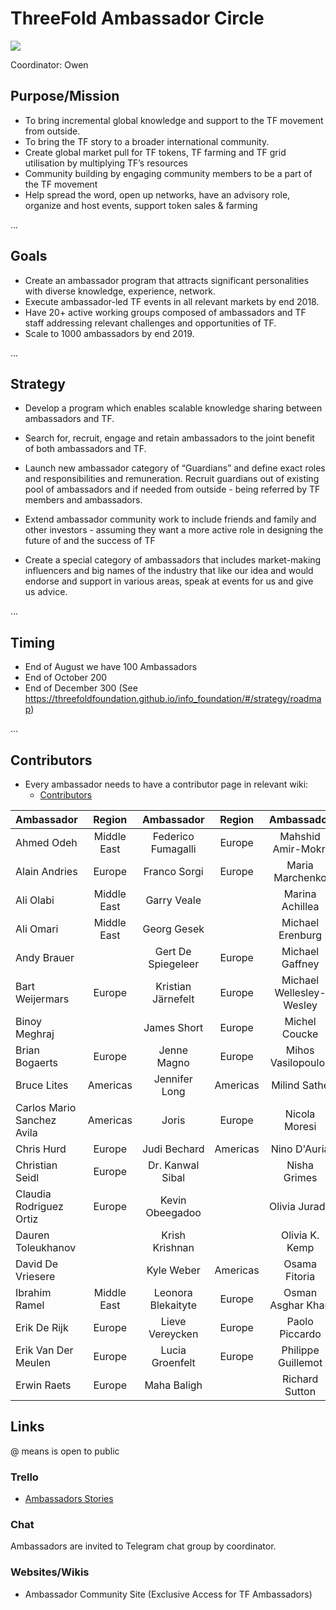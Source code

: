 # ThreeFold Ambassador Circle

![](https://images.unsplash.com/photo-1455849318743-b2233052fcff?ixlib=rb-0.3.5&s=0b4422ab6b8072c30fdef9ed6041220f&auto=format&fit=crop&w=1350&q=80)

Coordinator: Owen

## Purpose/Mission

- To bring incremental global knowledge and support to the TF movement from outside.  
- To bring the TF story to a broader international community. 
- Create global market pull for TF tokens, TF farming and TF grid utilisation by multiplying TF’s resources 
- Community building by engaging community members to be a part of the TF movement
- Help spread the word, open up networks, have an advisory role, organize and host events, support token sales &     farming

...

## Goals 

- Create an ambassador program that attracts significant personalities with diverse knowledge, experience, network.  
- Execute ambassador-led TF events in all relevant markets by end 2018.
- Have 20+ active working groups composed of ambassadors and TF staff addressing relevant challenges and opportunities of TF.
- Scale to 1000 ambassadors by end 2019.

...

## Strategy

- Develop a program which enables scalable knowledge sharing between ambassadors and TF.  

- Search for, recruit, engage and retain ambassadors to the joint benefit of both ambassadors and TF. 

- Launch new ambassador category of “Guardians” and define exact roles and responsibilities and remuneration. Recruit guardians out of  existing pool of ambassadors and if needed from outside - being referred by TF members and ambassadors.

- Extend ambassador community work to include friends and family and other investors - assuming they want a more active role in designing the future of and the success of TF

- Create a special category of ambassadors that includes market-making influencers and big names of the industry that like our idea and would endorse and support in various areas, speak at events for us and give us advice.

...

## Timing

- End of August we have 100 Ambassadors
- End of October 200
- End of December 300
(See https://threefoldfoundation.github.io/info_foundation/#/strategy/roadmap)

...

## Contributors

- Every ambassador needs to have a contributor page in relevant wiki:
   - [Contributors](https://github.com/threefoldfoundation/info_foundation/tree/master/docs/contributors)


| Ambassador    | Region        | Ambassador | Region     | Ambassador    | Region        | Ambassador | Region     |
| ------------- |:-------------: | :-----:     |:----:       |:----:          |:----:          |:----:       |:----:       |
| Ahmed Odeh    | Middle East   | Federico Fumagalli|  Europe|Mahshid Amir-Mokri|         | Rob Tol    |Europe      |
| Alain Andries |Europe         |Franco Sorgi|   Europe   |Maria Marchenko|               | Roel Castelein|Europe   |     
| Ali Olabi     | Middle East   |Garry Veale |            |Marina Achillea|               | Tony Henderson|         |   
| Ali Omari     | Middle East   |Georg Gesek |             |Michael Erenburg|             | Ugur Uker   |           |
| Andy Brauer   |      |Gert De Spiegeleer| Europe|Michael Gaffney | Americas    | Wolfgang Wittmer|Europe |
| Bart Weijermars| Europe       |Kristian Järnefelt| Europe|Michael Wellesley-Wesley| Europe|Xander Van Der Heijden|  Europe          |
| Binoy Meghraj |               |James Short |Europe     |Michel Coucke| Europe   |    Simin Gerards   |    |
| Brian Bogaerts| Europe        |Jenne Magno |Europe|Mihos Vasilopoulos  | Europe  |   Erik Reitsma  |    |
| Bruce Lites   | Americas      |Jennifer Long|Americas  |Milind Sathe |       |  Can Oruc     |    |
| Carlos Mario Sanchez Avila| Americas | Joris|Europe    |Nicola Moresi| Europe      |  Wieger Atsma     |    |
| Chris Hurd    | Europe       |Judi Bechard | Americas  |Nino D'Auria | Europe      |  Phil Horn  |    |
| Christian Seidl| Europe       |Dr. Kanwal Sibal|       |Nisha Grimes | Americas      |         |    |
| Claudia Rodriguez Ortiz| Europe|Kevin Obeegadoo|       |Olivia Jurado |Americas |         |    |
| Dauren Toleukhanov|           |Krish Krishnan|         |Olivia K. Kemp | Europe      |          |    |
| David De Vriesere|            |  Kyle Weber  | Americas|Osama Fitoria  | Middle East|          |    |
| Ibrahim Ramel| Middle East| Leonora Blekaityte| Europe|Osman Asghar Khan |       |          |    |
| Erik De Rijk  | Europe        | Lieve Vereycken| Europe   |Paolo Piccardo  |       |          |    |
| Erik Van Der Meulen |Europe   | Lucia Groenfelt|  Europe  |Philippe Guillemot  | Europe     |         |    |
| Erwin Raets  | Europe         | Maha Baligh   |    |Richard Sutton  | Europe      |          |    |

 

## Links

@ means is open to public

### Trello

- [Ambassadors Stories](https://trello.com/b/90oSlzPu/tfstoriesambassadors)

### Chat

Ambassadors are invited to Telegram chat group by coordinator.
   
### Websites/Wikis

- Ambassador Community Site (Exclusive Access for TF Ambassadors)
